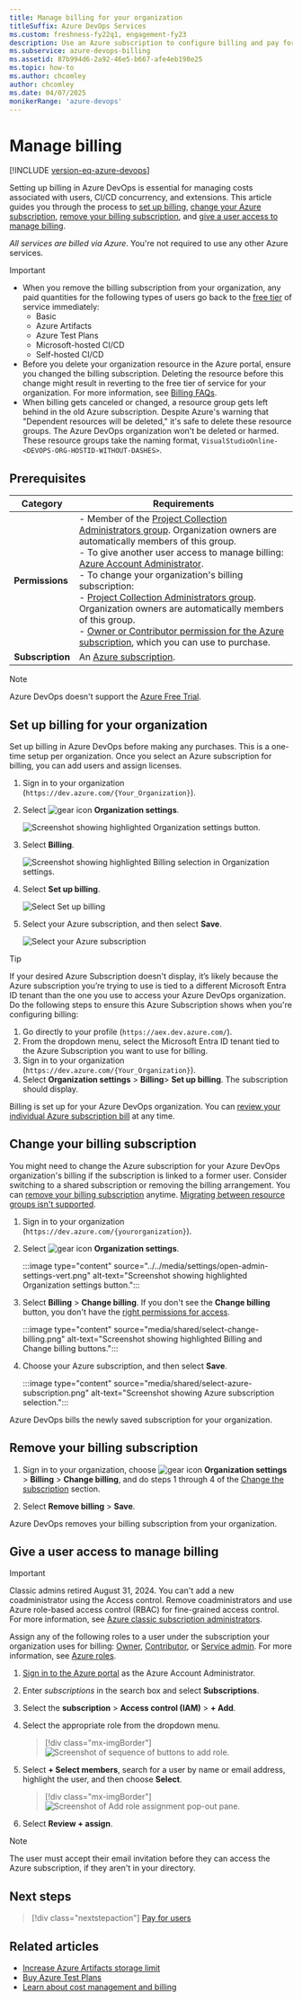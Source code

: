 ```yaml
---
title: Manage billing for your organization
titleSuffix: Azure DevOps Services
ms.custom: freshness-fy22q1, engagement-fy23
description: Use an Azure subscription to configure billing and pay for users, CI/CD concurrency, and extensions for Azure DevOps.
ms.subservice: azure-devops-billing
ms.assetid: 87b994d6-2a92-46e5-b667-afe4eb198e25
ms.topic: how-to
ms.author: chcomley
author: chcomley
ms.date: 04/07/2025
monikerRange: 'azure-devops'
---
```


# Manage billing

[!INCLUDE [version-eq-azure-devops](../../includes/version-eq-azure-devops.md)]

Setting up billing in Azure DevOps is essential for managing costs associated with users, CI/CD concurrency, and extensions. This article guides you through the process to [set up billing](#set-up-billing-for-your-organization), [change your Azure subscription](#change-your-billing-subscription), [remove your billing subscription](#remove-your-billing-subscription), and [give a user access to manage billing](#give-a-user-access-to-manage-billing).

*All services are billed via Azure*. You're not required to use any other Azure services.

> [!IMPORTANT]
> - When you remove the billing subscription from your organization, any paid quantities for the following types of users go back to the [free tier](billing-faq.yml) of service immediately:
>    - Basic
>    - Azure Artifacts
>    - Azure Test Plans
>    - Microsoft-hosted CI/CD
>    - Self-hosted CI/CD
> - Before you delete your organization resource in the Azure portal, ensure you changed the billing subscription. Deleting the resource before this change might result in reverting to the free tier of service for your organization. For more information, see [Billing FAQs](billing-faq.yml#azure-portal-integration).
> - When billing gets canceled or changed, a resource group gets left behind in the old Azure subscription. Despite Azure's warning that "Dependent resources will be deleted," it's safe to delete these resource groups. The Azure DevOps organization won't be deleted or harmed. These resource groups take the naming format, `VisualStudioOnline-<DEVOPS-ORG-HOSTID-WITHOUT-DASHES>`.

## Prerequisites

| Category | Requirements |
|--------------|-------------|
|**Permissions**| - Member of the [Project Collection Administrators group](../security/look-up-project-collection-administrators.md). Organization owners are automatically members of this group.<br> - To give another user access to manage billing: [Azure Account Administrator](/azure/cost-management-billing/manage/add-change-subscription-administrator).<br>- To change your organization's billing subscription:<br>- [Project Collection Administrators group](../security/look-up-project-collection-administrators.md). Organization owners are automatically members of this group.<br>- [Owner or Contributor permission for the Azure subscription](set-up-billing-for-your-organization-vs.md#give-a-user-access-to-manage-billing), which you can use to purchase.  |
|**Subscription**| An [Azure subscription](https://azure.microsoft.com/pricing/purchase-options/).|

> [!NOTE]
> Azure DevOps doesn't support the [Azure Free Trial](https://azure.microsoft.com/offers/ms-azr-0044p/).

<a name="set-up-billing"></a>

## Set up billing for your organization

Set up billing in Azure DevOps before making any purchases. This is a one-time setup per organization. Once you select an Azure subscription for billing, you can add users and assign licenses.

1. Sign in to your organization (```https://dev.azure.com/{Your_Organization}```).

2. Select ![gear icon](../../media/icons/gear-icon.png) **Organization settings**.

   ![Screenshot showing highlighted Organization settings button.](../../media/settings/open-admin-settings-vert.png)
   
3. Select **Billing**.

   ![Screenshot showing highlighted Billing selection in Organization settings.](media/shared/select-billing-organization-settings.png)
   
4. Select **Set up billing**.

   ![Select Set up billing](media/shared/set-up-billing.png)
   
5. Select your Azure subscription, and then select **Save**.

   ![Select your Azure subscription](media/shared/select-azure-subscription.png)
   
> [!TIP]
> If your desired Azure Subscription doesn't display, it’s likely because the Azure subscription you’re trying to use is tied to a different Microsoft Entra ID tenant than the one you use to access your Azure DevOps organization. Do the following steps to ensure this Azure Subscription shows when you're configuring billing:
> 1. Go directly to your profile (`https://aex.dev.azure.com/`).
> 2. From the dropdown menu, select the Microsoft Entra ID tenant tied to the Azure Subscription you want to use for billing.
> 3. Sign in to your organization (`https://dev.azure.com/{Your_Organization}`).
> 4. Select **Organization settings** > **Billing**> **Set up billing**. The subscription should display.

Billing is set up for your Azure DevOps organization. You can [review your individual Azure subscription bill](/azure/cost-management-billing/understand/review-individual-bill) at any time.

<a id="change-subscription"></a>

## Change your billing subscription

You might need to change the Azure subscription for your Azure DevOps organization's billing if the subscription is linked to a former user. Consider switching to a shared subscription or removing the billing arrangement. You can [remove your billing subscription](#remove-your-billing-subscription) anytime. [Migrating between resource groups isn't supported](billing-faq.yml).

1. Sign in to your organization (```https://dev.azure.com/{yourorganization}```).

2. Select ![gear icon](../../media/icons/gear-icon.png) **Organization settings**.

   :::image type="content" source="../../media/settings/open-admin-settings-vert.png" alt-text="Screenshot showing highlighted Organization settings button.":::

3. Select **Billing** > **Change billing**. If you don't see the **Change billing** button, you don't have the [right permissions for access](#prerequisites).

   :::image type="content" source="media/shared/select-change-billing.png" alt-text="Screenshot showing highlighted Billing and Change billing buttons.":::

4. Choose your Azure subscription, and then select **Save**.

   :::image type="content" source="media/shared/select-azure-subscription.png" alt-text="Screenshot showing Azure subscription selection.":::

Azure DevOps bills the newly saved subscription for your organization.

## Remove your billing subscription 

1. Sign in to your organization, choose ![gear icon](../../media/icons/gear-icon.png) **Organization settings** > **Billing** > **Change billing**, and do steps 1 through 4 of the [Change the subscription](#change-subscription) section.

2. Select **Remove billing** > **Save**. 

Azure DevOps removes your billing subscription from your organization.

<a name="add-backup-billing-managers"></a>

## Give a user access to manage billing

> [!IMPORTANT]
> Classic admins retired August 31, 2024. You can't add a new coadministrator using the Access control. Remove coadministrators and use Azure role-based access control (RBAC) for fine-grained access control. For more information, see [Azure classic subscription administrators](/azure/role-based-access-control/classic-administrators).

Assign any of the following roles to a user under the subscription your organization uses for billing: [Owner](/azure/role-based-access-control/built-in-roles#owner), [Contributor](/azure/role-based-access-control/built-in-roles#contributor), or [Service admin](/azure/billing/billing-add-change-azure-subscription-administrator). For more information, see [Azure roles](/azure/role-based-access-control/rbac-and-directory-admin-roles).

1. [Sign in to the Azure portal](https://portal.azure.com/) as the Azure Account Administrator.
2. Enter *subscriptions* in the search box and select **Subscriptions**. 
3. Select the **subscription** > **Access control (IAM)** > **+ Add**.
4. Select the appropriate role from the dropdown menu.

   > [!div class="mx-imgBorder"]  
   > ![Screenshot of sequence of buttons to add role.](media/add-backup-billing-manager/add-role-to-subscription.png)

5. Select **+ Select members**, search for a user by name or email address, highlight the user, and then choose **Select**.

   > [!div class="mx-imgBorder"]  
   > ![Screenshot of Add role assignment pop-out pane.](media/add-backup-billing-manager/add-role-assignment.png)

6. Select **Review + assign**.

> [!NOTE]
> The user must accept their email invitation before they can access the Azure subscription, if they aren't in your directory.

## Next steps

> [!div class="nextstepaction"]
> [Pay for users](buy-basic-access-add-users.md)

## Related articles

* [Increase Azure Artifacts storage limit](../../artifacts/start-using-azure-artifacts.md#increase-azure-artifacts-storage-limit)
* [Buy Azure Test Plans](buy-basic-access-add-users.md)
* [Learn about cost management and billing](/azure/cost-management-billing/cost-management-billing-overview)
